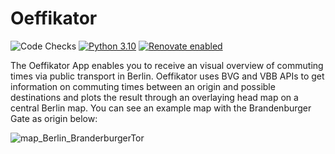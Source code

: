 # Oeffikator

![Code Checks](https://github.com/EricKolibacz/Oeffikator/actions/workflows/code_checks.yml/badge.svg)
[![Python 3.10](https://img.shields.io/badge/python-3.10-blue.svg)](https://www.python.org/downloads/release/python-3100/)
[![Renovate enabled](https://img.shields.io/badge/renovate-enabled-brightgreen.svg)](https://renovatebot.com/)

The Oeffikator App enables you to receive an visual overview of commuting times via public transport in Berlin. Oeffikator uses BVG and VBB APIs to get information on commuting times between an origin and possible destinations and plots the result through an overlaying head map on a central Berlin map. You can see an example map with the Brandenburger Gate as origin below:

![map_Berlin_BranderburgerTor](https://user-images.githubusercontent.com/26793186/155340615-c61b984c-9019-4f6d-bf61-5c50f88547ec.png)
